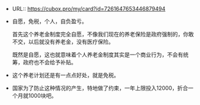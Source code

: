 - URL:: https://cubox.pro/my/card?id=7261647653446879494
- 自愿，免税，个人，自负盈亏。
  
  首先这个养老金制度完全自愿，不像我们现在的养老保险是政府强制的，你敢不交，以后就没有养老金，没有医疗保险。
  
  既然是自愿，这也就意味着个人养老金制度其实是一个商业行为，不会有统筹，政府也不会给予补贴。
- 这个养老计划还是有一点点好处，就是免税。
- 国家为了防止这种情况的产生，特地做了约束，一年上限投入12000，折合一个月就1000块吧。
